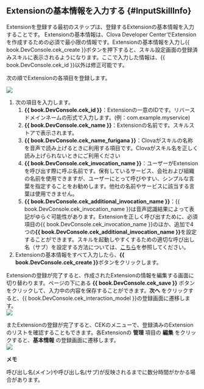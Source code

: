 ## Extensionの基本情報を入力する {#InputSkillInfo}

Extensionを登録する最初のステップは、登録するExtensionの基本情報を入力することです。
Extensionの基本情報は、Clova Developer CenterでExtensionを作成するための必須で最小限の情報です。Extensionの基本情報を入力し{{ book.DevConsole.cek_create }}ボタンを押下すると、スキル設定画面の登録済みスキルに表示されるようになります。ここで入力した情報は、{{ book.DevConsole.cek_id }}以外は修正可能です。

次の順でExtensionの各項目を登録します。

![](/DevConsole/Resources/Images/DevConsole-Create_New_Extension.png)
<ol>
  <li>次の項目を入力します。
    <ol>
      <li><strong>{{ book.DevConsole.cek_id }}</strong>：Extensionの一意のIDです。リバースドメインネームの形式で入力します。(例：com.example.myservice)</li>
      <li><strong>{{ book.DevConsole.cek_name }}</strong>：Extensionの名前です。スキルストアで表示されます。</li>
      <li><strong>{{ book.DevConsole.cek_name_furigana }}</strong>：Clovaがスキルの名称を音声で読み上げるときに利用する項目です。Clovaがスキル名を正しく読み上げられないときにご利用ください</li>
      <li><strong>{{ book.DevConsole.cek_invocation_name }}</strong>：ユーザーがExtensionを呼び出す際に呼ぶ名前です。保有しているサービス、会社および組織の名前を使用できますが、ユーザーにとって呼びやすい、シンプルな言葉を指定することをお勧めします。他社の名前やサービスに該当する言葉は使用できません。</li>
        <li><strong>{{ book.DevConsole.cek_additional_invocation_name }}</strong>：{{ book.DevConsole.cek_invocation_name }}は音声認識結果によって表記がゆらぐ可能性があります。Extensionを正しく呼び出すために、必須項目の{{ book.DevConsole.cek_invocation_name }}のほか、追加で4つの<strong>{{ book.DevConsole.cek_additional_invocation_name }}</strong>を設定することができます。スキルを起動しやすくするための適切な呼び出し名（サブ）を設定する方法については、<a href="/Design/Design_Guideline_For_Extension.md#DefineSubInvocationName">こちら</a>を参照してください。</li>
    </ol>
  <li>Extensionの基本情報をすべて入力したら、<strong>{{ book.DevConsole.cek_create }}</strong>ボタンをクリックします。</li>
</ol>

Extensionの登録が完了すると、作成されたExtensionの情報を編集する画面に切り替わります。ページの下にある **{{ book.DevConsole.cek_save }}** ボタンをクリックして、入力中の内容を保存することができます。**次へ** をクリックすると、{{ book.DevConsole.cek_interaction_model }}の登録画面に遷移します。  
![](/DevConsole/Resources/Images/DevConsole-Edit_Extension.png)

またExtensionの登録が完了すると、CEKのメニューで、登録済みのExtensionのリストを確認することもできます。各Extensionの **管理** 項目の **編集** をクリックすると、**基本情報** の登録画面に遷移します。   
![](/DevConsole/Resources/Images/DevConsole-Extension_List_After_Creation.png)

<div class="note">
  <p><strong>メモ</strong></p>
  <p>呼び出し名(メイン)や呼び出し名(サブ)が反映されるまでに数分時間がかかる場合があります。</p>
</div>
